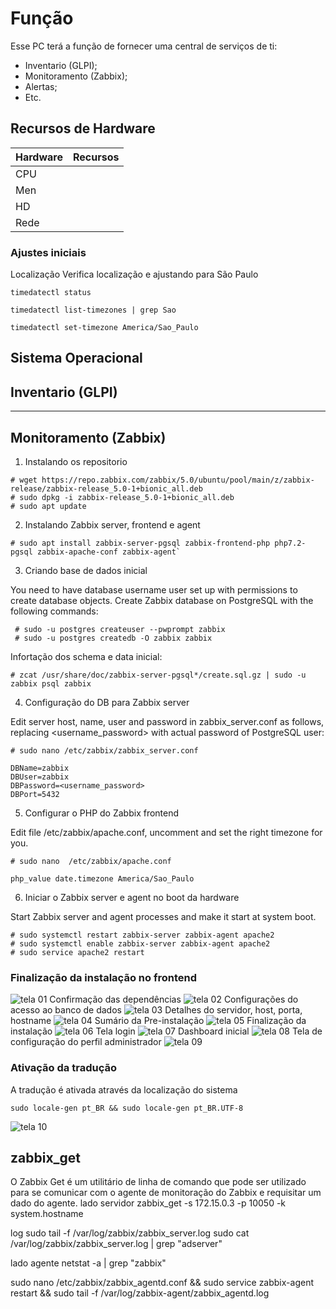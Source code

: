 # Função 
Esse PC terá a função de fornecer uma central de serviços de ti:
* Inventario (GLPI);
* Monitoramento (Zabbix);
* Alertas;
* Etc.

## Recursos de Hardware

Hardware | Recursos
---------|-----------
CPU | 
Men|
HD|
Rede|

### Ajustes iniciais 
 Localização
 Verifica localização e ajustando para São Paulo

`timedatectl status`

`timedatectl list-timezones | grep Sao`

`timedatectl set-timezone America/Sao_Paulo`


## Sistema Operacional 

## Inventario (GLPI)

***
## Monitoramento (Zabbix)

1. Instalando os repositorio

~~~~Shell
# wget https://repo.zabbix.com/zabbix/5.0/ubuntu/pool/main/z/zabbix-release/zabbix-release_5.0-1+bionic_all.deb
# sudo dpkg -i zabbix-release_5.0-1+bionic_all.deb
# sudo apt update
~~~~

2. Instalando Zabbix server, frontend e agent

~~~~shell
# sudo apt install zabbix-server-pgsql zabbix-frontend-php php7.2-pgsql zabbix-apache-conf zabbix-agent`
~~~~

3. Criando base de dados inicial

You need to have database username user set up with permissions to create database objects.
Create Zabbix database on PostgreSQL with the following commands:

~~~~console
 # sudo -u postgres createuser --pwprompt zabbix
 # sudo -u postgres createdb -O zabbix zabbix
~~~~

Infortação dos schema e data inicial:

~~~~shell
# zcat /usr/share/doc/zabbix-server-pgsql*/create.sql.gz | sudo -u zabbix psql zabbix
~~~~
4. Configuração do DB para Zabbix server

Edit server host, name, user and password in zabbix_server.conf as follows, replacing <username_password> with actual password of PostgreSQL user:

~~~~shell
# sudo nano /etc/zabbix/zabbix_server.conf
~~~~
~~~~
DBName=zabbix
DBUser=zabbix
DBPassword=<username_password>
DBPort=5432
~~~~
5. Configurar o PHP do Zabbix frontend

Edit file /etc/zabbix/apache.conf, uncomment and set the right timezone for you.

~~~~shell
# sudo nano  /etc/zabbix/apache.conf
~~~~
~~~~
php_value date.timezone America/Sao_Paulo
~~~~

6. Iniciar o Zabbix server e agent no boot da hardware

Start Zabbix server and agent processes and make it start at system boot.
~~~~shell
# sudo systemctl restart zabbix-server zabbix-agent apache2
# sudo systemctl enable zabbix-server zabbix-agent apache2
# sudo service apache2 restart
~~~~
### Finalização da instalação no frontend
![tela 01](img/1.png)
Confirmação das dependências
![tela 02](img/2.png)
Configurações do acesso ao banco de dados
![tela 03](img/3.png)
Detalhes do servidor, host, porta, hostname
![tela 04](img/4.png)
Sumário da Pre-instalação
![tela 05](img/5.png)
Finalização da instalação
![tela 06](img/6.png)
Tela login
![tela 07](img/7.png)
Dashboard inicial
![tela 08](img/8.png)
Tela de configuração do perfil administrador 
![tela 09](img/9.png)

### Ativação da tradução
A tradução é ativada através da localização do sistema

~~~~shell
sudo locale-gen pt_BR && sudo locale-gen pt_BR.UTF-8
~~~~

![tela 10](img/10.png)

## zabbix_get
O Zabbix Get é um utilitário de linha de comando que pode ser utilizado para se comunicar com o agente de monitoração do Zabbix e requisitar um dado do agente.
lado servidor
zabbix_get -s 172.15.0.3 -p 10050 -k system.hostname

log
sudo tail -f /var/log/zabbix/zabbix_server.log
sudo cat /var/log/zabbix/zabbix_server.log | grep "adserver"

lado agente
netstat -a | grep "zabbix"

sudo nano /etc/zabbix/zabbix_agentd.conf && sudo service zabbix-agent restart &&  sudo  tail -f /var/log/zabbix-agent/zabbix_agentd.log
